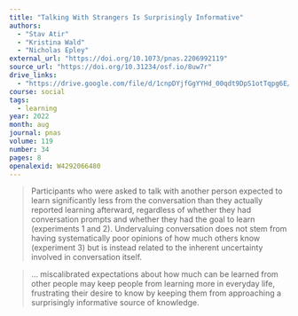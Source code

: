 ```yaml
---
title: "Talking With Strangers Is Surprisingly Informative"
authors:
  - "Stav Atir"
  - "Kristina Wald"
  - "Nicholas Epley"
external_url: "https://doi.org/10.1073/pnas.2206992119"
source_url: "https://doi.org/10.31234/osf.io/8uw7r"
drive_links:
  - "https://drive.google.com/file/d/1cnpDYjfGgYYHd_00qdt9DpS1otTqpg6E/view?usp=drivesdk"
course: social
tags:
  - learning
year: 2022
month: aug
journal: pnas
volume: 119
number: 34
pages: 8
openalexid: W4292066480
---
```


> Participants who were asked to talk with another person expected to learn significantly less from the conversation than they actually reported learning afterward, regardless of whether they had conversation prompts and whether they had the goal to learn (experiments 1 and 2).
> Undervaluing conversation does not stem from having systematically poor opinions of how much others know (experiment 3) but is instead related to the inherent uncertainty involved in conversation itself.

> ... miscalibrated expectations about how much can be learned from other people may keep people from learning more in everyday life, frustrating their desire to know by keeping them from approaching a surprisingly informative source of knowledge.
